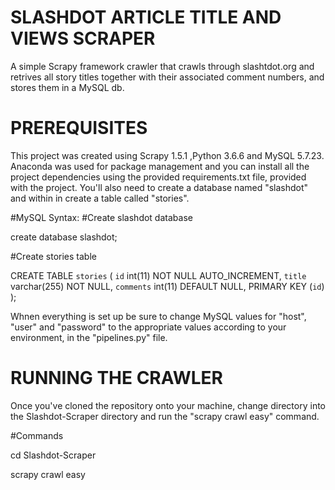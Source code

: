 SLASHDOT ARTICLE TITLE AND VIEWS SCRAPER
========================================
A simple Scrapy framework crawler that crawls through slashtdot.org and retrives all story titles together with their associated comment numbers, and stores them in a MySQL db.

PREREQUISITES
================
This project was created using Scrapy 1.5.1 ,Python 3.6.6 and MySQL 5.7.23.
Anaconda was used for package management and you can install all the project dependencies using the provided requirements.txt file, provided with the project.
You'll also need to create a database named "slashdot" and within in create a table called "stories".

#MySQL Syntax:
#Create slashdot database

create database slashdot;

#Create stories table

CREATE TABLE `stories` (
  `id` int(11) NOT NULL AUTO_INCREMENT,
  `title` varchar(255) NOT NULL,
  `comments` int(11) DEFAULT NULL,
  PRIMARY KEY (`id`)
);

Whnen everything is set up be sure to change MySQL values for "host", "user" and "password" to the appropriate values according to your environment, in the "pipelines.py" file.

RUNNING THE CRAWLER
====================
Once you've cloned the repository onto your machine, change directory into the Slashdot-Scraper directory and run the "scrapy crawl easy" command.

#Commands

cd Slashdot-Scraper

scrapy crawl easy
